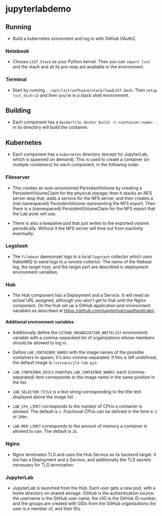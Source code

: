 # jupyterlabdemo

## Running

* Build a kubernetes evironment and log in with GitHub OAuth2.

### Notebook

* Choose `LSST_Stack` as your Python kernel.  Then you can `import lsst`
  and the stack and all its pre-reqs are available in the environment.
  
### Terminal

* Start by running `. /opt/lsst/software/stack/loadLSST.bash`.  Then
  `setup lsst_distrib` and then you're in a stack shell environment.

## Building

* Each component has a `Dockerfile`.  `docker build -t <container-name>
  .` in its directory will build the container.
  
## Kubernetes

* Each component has a `kubernetes` directory (except for JupyterLab,
  which is spawned on demand).  This is used to create a container (or
  multiple containers) for each component, in the following order.
  
### Fileserver

* This creates an auto-provisioned PersistentVolume by creating a
  PersistentVolumeClaim for the physical storage; then it
  stacks an NFS server atop that, adds a service for the NFS server, and
  then creates a (not namespaced) PersistentVolume representing the NFS
  export.  Then there is a (namespaced) PersistentVolumeClaim for the
  NFS export that the Lab pods will use.
  
* There is also a keepalive pod that just writes to the exported volume
  periodically.  Without it the NFS server will time out from inactivity
  eventually.

### Logstash

* The `filebeat` daemonset logs to a local `logstash` collector which
  uses RabbitMQ to send logs to a remote collector.  The name of the
  filebeat log, the target host, and the target port are described in
  deployment environment variables.

### Hub

* The Hub component has a Deployment and a Service.  It will need an
  actual URL assigned, although you won't get to that until the Nginx
  component.  On the Hub set up a GitHub application and environment
  variables as described at https://github.com/jupyterhub/oauthenticator .
  
#### Additional environment variables
  
* Additionally define the `GITHUB_ORGANIZATION_WHITELIST` environment
  variable with a comma-separated list of organizations whose members
  should be allowed to log in.
  
* Define `LAB_CONTAINER_NAMES` with the image names of the possible
  containers to spawn; it's also comma-separated.  If this is left
  undefined, the default image is `lsstsqre/jld-lab-py3`.
  
* `LAB_CONTAINER_DESCS` matches `LAB_CONTAINER_NAMES`: each
  (comma-separated) item corresponds to the image name in the same
  position in the list.
  
* `LAB_SELECTOR_TITLE` is a text string corresponding to the title text
  displayed above the image list.
  
* `LAB_CPU_LIMIT` corresponds to the number of CPUs a container is
  allowed.  The default is `1`.  Fractional CPUs can be defined in the
  form `0.2` or `200m`.
  
* `LAB_MEM_LIMIT` corresponds to the amount of memory a container is
  allowed to use.  The default is `2G`.
  
### Nginx

* Nginx terminates TLS and uses the Hub Service as its backend target.
  It too has a Deployment and a Service, and additionally the TLS
  secrets necessary for TLS termination.

### JupyterLab

* JupyterLab is launched from the Hub.  Each user gets a new pod, with a
  home directory on shared storage.  GitHub is the authentication
  source: the username is the GitHub user name, the UID is the GitHub ID
  number, and the groups are created with GIDs from the GitHub
  organizations the user is a member of, and their IDs.

